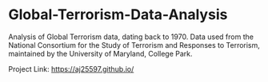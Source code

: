 # Global-Terrorism-Data-Analysis
Analysis of Global Terrorism data, dating back to 1970. Data used from the National Consortium for the Study of Terrorism and Responses to Terrorism, maintained by the University of Maryland, College Park.

Project Link: https://aj25597.github.io/
